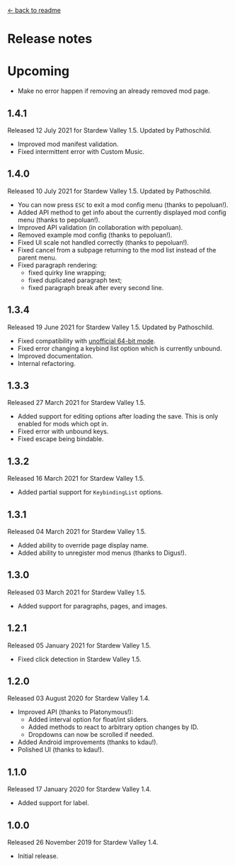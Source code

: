 ﻿﻿[← back to readme](README.md)

# Release notes
# Upcoming
* Make no error happen if removing an already removed mod page.

## 1.4.1
Released 12 July 2021 for Stardew Valley 1.5. Updated by Pathoschild.

* Improved mod manifest validation.
* Fixed intermittent error with Custom Music.

## 1.4.0
Released 10 July 2021 for Stardew Valley 1.5. Updated by Pathoschild.

* You can now press `ESC` to exit a mod config menu (thanks to pepoluan!).
* Added API method to get info about the currently displayed mod config menu (thanks to pepoluan!).
* Improved API validation (in collaboration with pepoluan).
* Removed example mod config (thanks to pepoluan!).
* Fixed UI scale not handled correctly (thanks to pepoluan!).
* Fixed cancel from a subpage returning to the mod list instead of the parent menu.
* Fixed paragraph rendering:
  * fixed quirky line wrapping;
  * fixed duplicated paragraph text;
  * fixed paragraph break after every second line.

## 1.3.4
Released 19 June 2021 for Stardew Valley 1.5. Updated by Pathoschild.

* Fixed compatibility with [unofficial 64-bit mode](https://stardewvalleywiki.com/Modding:Migrate_to_64-bit_on_Windows).
* Fixed error changing a keybind list option which is currently unbound.
* Improved documentation.
* Internal refactoring.

## 1.3.3
Released 27 March 2021 for Stardew Valley 1.5.

* Added support for editing options after loading the save. This is only enabled for mods which opt in.
* Fixed error with unbound keys.
* Fixed escape being bindable.

## 1.3.2
Released 16 March 2021 for Stardew Valley 1.5.

* Added partial support for `KeybindingList` options.

## 1.3.1
Released 04 March 2021 for Stardew Valley 1.5.

* Added ability to override page display name.
* Added ability to unregister mod menus (thanks to Digus!).

## 1.3.0
Released 03 March 2021 for Stardew Valley 1.5.

* Added support for paragraphs, pages, and images.

## 1.2.1
Released 05 January 2021 for Stardew Valley 1.5.

* Fixed click detection in Stardew Valley 1.5.

## 1.2.0
Released 03 August 2020 for Stardew Valley 1.4.

* Improved API (thanks to Platonymous!):
  * Added interval option for float/int sliders.
  * Added methods to react to arbitrary option changes by ID.
  * Dropdowns can now be scrolled if needed.
* Added Android improvements (thanks to kdau!).
* Polished UI (thanks to kdau!).

## 1.1.0
Released 17 January 2020 for Stardew Valley 1.4.

* Added support for label.

## 1.0.0
Released 26 November 2019 for Stardew Valley 1.4.

* Initial release.
